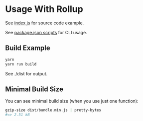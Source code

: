 # Usage With Rollup

See [index.js](./index.js) for source code example.

See [package.json scripts](./package.json) for CLI usage.

## Build Example

```sh
yarn
yarn run build
```

See ./dist for output.

## Minimal Build Size

You can see minimal build size (when you use just one function):

```sh
gzip-size dist/bundle.min.js | pretty-bytes
#=> 2.51 kB
```
